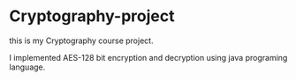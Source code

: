 # Cryptography-project
this is my Cryptography course project. 

I implemented AES-128 bit encryption and decryption using java programing language.
